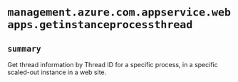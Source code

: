 # `management.azure.com.appservice.webapps.getinstanceprocessthread`

## `summary`
Get thread information by Thread ID for a specific process, in a specific scaled-out instance in a web site.


